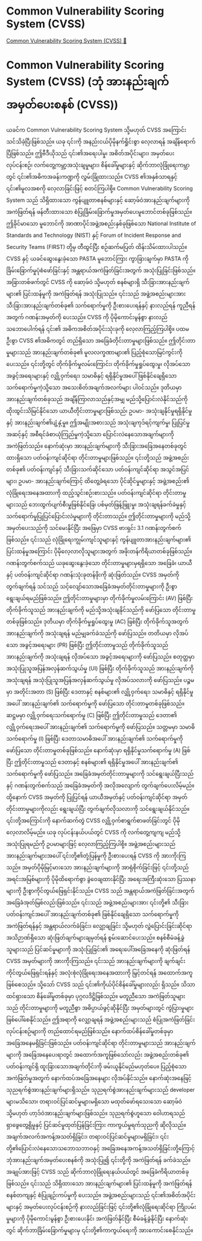 # Common Vulnerability Scoring System (CVSS)

[Common Vulnerability Scoring System (CVSS) 🔗](https://www.coursera.org/learn/advanced-cybersecurity-concepts-and-capstone-project/lecture/VGtJE/common-vulnerability-scoring-system-cvss)

# Common Vulnerability Scoring System (CVSS) (ဘုံ အားနည်းချက် အမှတ်ပေးစနစ် (CVSS))

ယခင်က Common Vulnerability Scoring System သို့မဟုတ် CVSS အကြောင်း သင်သိခဲ့ပြီးဖြစ်သည်။ ယခု ၎င်းကို အနည်းငယ်ပိုမိုနက်ရှိုင်းစွာ လေ့လာရန် အချိန်ရောက်ပြီဖြစ်သည်။ ဤဗီဒီယိုသည် ၎င်း၏အရေးပါမှု၊ အစိတ်အပိုင်းများ၊ အမှတ်ပေးလုပ်ငန်းစဉ်၊ လက်တွေ့ကမ္ဘာ့အသုံးချမှုများ၊ စိန်ခေါ်မှုများနှင့် ဆိုက်ဘာလုံခြုံရေးကမ္ဘာတွင် ၎င်း၏အဓိကအခန်းကဏ္ဍကို လွှမ်းခြုံထားသည်။ CVSS ၏အနှစ်သာရနှင့် ၎င်း၏မူလအစကို လေ့လာခြင်းဖြင့် စတင်ကြပါစို့။ Common Vulnerability Scoring System သည် သိရှိထားသော ကွန်ပျူတာစနစ်များနှင့် ဆော့ဖ်ဝဲအားနည်းချက်များကို အကဲဖြတ်ရန် ဖန်တီးထားသော စံပြုခြိမ်းခြောက်မှုအမှတ်ပေးမူဘောင်တစ်ခုဖြစ်သည်။ ဤခိုင်မာသော မူဘောင်ကို အာဏာပိုင်အဖွဲ့အစည်းနှစ်ခုဖြစ်သော National Institute of Standards and Technology (NIST) နှင့် Forum of Incident Response and Security Teams (FIRST) တို့မှ တီထွင်ပြီး စဉ်ဆက်မပြတ် ထိန်းသိမ်းထားပါသည်။ CVSS နှင့် ယခင်ဆွေးနွေးခဲ့သော PASTA မူဘောင်ကြား ကွာခြားချက်မှာ PASTA ကို ခြိမ်းခြောက်မှုပုံစံဖော်ခြင်းနှင့် အန္တရာယ်အကဲဖြတ်ခြင်းအတွက် အသုံးပြုခြင်းဖြစ်သည်။ အခြားတစ်ဖက်တွင် CVSS ကို ဆော့ဖ်ဝဲ သို့မဟုတ် စနစ်များရှိ သီးခြားအားနည်းချက်များ၏ ပြင်းထန်မှုကို အကဲဖြတ်ရန် အသုံးပြုသည်။ ၎င်းသည် အဖွဲ့အစည်းများအား သီးခြားအားနည်းချက်တစ်ခု၏ သက်ရောက်မှုကို ဦးစားပေးရန်နှင့် နားလည်ရန် ကူညီရန်အတွက် ဂဏန်းအမှတ်ကို ပေးသည်။ CVSS ကို ပိုမိုကောင်းမွန်စွာ နားလည်သဘောပေါက်ရန် ၎င်း၏ အဓိကအစိတ်အပိုင်းသုံးခုကို လေ့လာကြည့်ကြပါစို့။ ပထမဦးစွာ CVSS ၏အဓိကတွင် တည်ရှိသော အခြေခံတိုင်းတာမှုများဖြစ်သည်။ ဤတိုင်းတာမှုများသည် အားနည်းချက်တစ်ခု၏ မူလလက္ခဏာများ၏ ပြည့်စုံသောမြင်ကွင်းကို ပေးသည်။ ၎င်းတို့တွင် တိုက်ခိုက်မှုလမ်းကြောင်း၊ တိုက်ခိုက်မှုရှုပ်ထွေးမှု၊ လိုအပ်သော အခွင့်အရေးများနှင့် လျှို့ဝှက်ရေး၊ သမာဓိနှင့် ရရှိနိုင်မှုအပေါ် ဖြစ်နိုင်ချေရှိသော သက်ရောက်မှုကဲ့သို့သော အသေးစိတ်အချက်အလက်များ ပါဝင်သည်။ ဒုတိယမှာ အားနည်းချက်တစ်ခုသည် အချိန်ကြာလာသည်နှင့်အမျှ မည်သို့ပြောင်းလဲနိုင်သည်ကို ထိုးထွင်းသိမြင်နိုင်သော ယာယီတိုင်းတာမှုများဖြစ်သည်၊ ဥပမာ- အသုံးချနိုင်မှုရရှိနိုင်မှုနှင့် အားနည်းချက်၏ပျံ့နှံ့မှု။ ဤအမျိုးအစားသည် အသုံးချကုဒ်ရင့်ကျက်မှု၊ ပြုပြင်မှုအဆင့်နှင့် အစီရင်ခံစာယုံကြည်မှုကဲ့သို့သော ပြောင်းလဲနေသောအချက်များကို အကဲဖြတ်သည်။ နောက်ဆုံးမှာ အားနည်းချက်များကို သီးခြားအခြေအနေတစ်ခုတွင် ထားရှိသော ပတ်ဝန်းကျင်ဆိုင်ရာ တိုင်းတာမှုများဖြစ်သည်။ ၎င်းတို့သည် အဖွဲ့အစည်းတစ်ခု၏ ပတ်ဝန်းကျင်နှင့် သီးခြားသက်ဆိုင်သော ပတ်ဝန်းကျင်ဆိုင်ရာ အသွင်အပြင်များ၊ ဥပမာ- အားနည်းချက်ကြောင့် ထိတွေ့ခံရသော ပိုင်ဆိုင်မှုများနှင့် အဖွဲ့အစည်း၏ လုံခြုံရေးအနေအထားကို ထည့်သွင်းစဉ်းစားသည်။ ပတ်ဝန်းကျင်ဆိုင်ရာ တိုင်းတာမှုများသည် ဘေးထွက်ပျက်စီးမှုဖြစ်နိုင်ခြေ၊ ပစ်မှတ်ဖြန့်ဖြူးမှု၊ အသုံးချရန်ခက်ခဲမှုနှင့် သက်ရောက်မှုပြုပြင်ပြောင်းလဲမှုများကို တိုင်းတာသည်။ ဤတိုင်းတာမှုများကို မည်သို့အမှတ်ပေးသည်ကို သင်မေးနိုင်ပြီး အဖြေမှာ CVSS ဗားရှင်း 3.1 ဂဏန်းတွက်စက်ဖြစ်သည်။ ၎င်းသည် လုံခြုံရေးကျွမ်းကျင်သူများနှင့် ကွန်ပျူတာအားနည်းချက်များ၏ ပြင်းထန်မှုအကြောင်း ပိုမိုလေ့လာလိုသူများအတွက် အဖိုးတန်ကိရိယာတစ်ခုဖြစ်သည်။ ဂဏန်းတွက်စက်သည် ယခုဆွေးနွေးခဲ့သော တိုင်းတာမှုများမှရရှိသော အခြေခံ၊ ယာယီနှင့် ပတ်ဝန်းကျင်ဆိုင်ရာ ဂဏန်းသုံးခုတန်ဖိုးကို ဆုံးဖြတ်သည်။ CVSS အမှတ်ကို တွက်ချက်ရန် သင်သည် သင့်လျော်သောအခြေခံအမှတ်တိုင်းတာမှုများကို ဦးစွာရွေးချယ်ရမည်ဖြစ်သည်။ ဤတိုင်းတာမှုများမှာ တိုက်ခိုက်မှုလမ်းကြောင်း (AV) ဖြစ်ပြီး တိုက်ခိုက်သူသည် အားနည်းချက်ကို မည်သို့အသုံးချနိုင်သည်ကို ဖော်ပြသော တိုင်းတာမှုတစ်ခုဖြစ်သည်။ ဒုတိယမှာ တိုက်ခိုက်မှုရှုပ်ထွေးမှု (AC) ဖြစ်ပြီး တိုက်ခိုက်သူအတွက် အားနည်းချက်ကို အသုံးချရန် မည်မျှခက်ခဲသည်ကို ဖော်ပြသည်။ တတိယမှာ လိုအပ်သော အခွင့်အရေးများ (PR) ဖြစ်ပြီး ဤတိုင်းတာမှုသည် တိုက်ခိုက်သူသည် အားနည်းချက်ကို အသုံးချရန် လိုအပ်သော အခွင့်အရေးများကို ဖော်ပြသည်။ စတုတ္ထမှာ အသုံးပြုသူအပြန်အလှန်ဆက်သွယ်မှု (UI) ဖြစ်ပြီး တိုက်ခိုက်သူသည် အားနည်းချက်ကို အသုံးချရန် အသုံးပြုသူအပြန်အလှန်ဆက်သွယ်မှု လိုအပ်သလားကို ဖော်ပြသည်။ ပဉ္စမမှာ အတိုင်းအတာ (S) ဖြစ်ပြီး ဒေတာနှင့် စနစ်များ၏ လျှို့ဝှက်ရေး၊ သမာဓိနှင့် ရရှိနိုင်မှုအပေါ် အားနည်းချက်၏ သက်ရောက်မှုကို ဖော်ပြသော တိုင်းတာမှုတစ်ခုဖြစ်သည်။ ဆဋ္ဌမမှာ လျှို့ဝှက်ရေးသက်ရောက်မှု (C) ဖြစ်ပြီး ဤတိုင်းတာမှုသည် ဒေတာ၏ လျှို့ဝှက်ရေးအပေါ် အားနည်းချက်၏ သက်ရောက်မှုကို ဖော်ပြသည်။ သတ္တမမှာ သမာဓိသက်ရောက်မှု (I) ဖြစ်ပြီး ဒေတာသမာဓိအပေါ် အားနည်းချက်၏ သက်ရောက်မှုကို ဖော်ပြသော တိုင်းတာမှုတစ်ခုဖြစ်သည်။ နောက်ဆုံးမှာ ရရှိနိုင်မှုသက်ရောက်မှု (A) ဖြစ်ပြီး ဤတိုင်းတာမှုသည် ဒေတာနှင့် စနစ်များ၏ ရရှိနိုင်မှုအပေါ် အားနည်းချက်၏ သက်ရောက်မှုကို ဖော်ပြသည်။ အခြေခံအမှတ်တိုင်းတာမှုများကို သင်ရွေးချယ်ပြီးသည်နှင့် ဂဏန်းတွက်စက်သည် အခြေခံအမှတ်ကို အလိုအလျောက် တွက်ချက်ပေးလိမ့်မည်။ ထို့နောက် CVSS အမှတ်ကို ပြုပြင်ရန် ယာယီအမှတ်နှင့် ပတ်ဝန်းကျင်ဆိုင်ရာ အမှတ်တိုင်းတာမှုများကိုလည်း ရွေးချယ်ပြီး တွက်ချက်လိုသလားကို သင်ရွေးချယ်နိုင်သည်။ ၎င်းတို့အကြောင်းကို နောက်ဆက်တွဲ CVSS လျှို့ဝှက်စာရွက်စာဖတ်ခြင်းတွင် ပိုမိုလေ့လာလိမ့်မည်။ ယခု လုပ်ငန်းနယ်ပယ်တွင် CVSS ကို လက်တွေ့ကျကျ မည်သို့အသုံးပြုရမည်ကို ဥပမာများဖြင့် လေ့လာကြည့်ကြပါစို့။ အဖွဲ့အစည်းများသည် အားနည်းချက်များအပေါ် ၎င်းတို့၏တုံ့ပြန်မှုကို ဦးစားပေးရန် CVSS ကို အားကိုးကြသည်။ အမှတ်ပိုမိုမြင့်မားသော အားနည်းချက်များကို အာရုံစိုက်ခြင်းဖြင့် ၎င်းတို့သည် အရင်းအမြစ်များကို ပိုမိုထိရောက်စွာ ခွဲဝေချထားနိုင်ပြီး အရေးအကြီးဆုံးသော ပြဿနာများကို ဦးစွာကိုင်တွယ်ဖြေရှင်းနိုင်သည်။ CVSS သည် အန္တရာယ်အကဲဖြတ်ခြင်းအတွက် အခြေခံအုတ်မြစ်လည်းဖြစ်သည်။ ၎င်းသည် အဖွဲ့အစည်းများအား ၎င်းတို့၏ သီးခြားပတ်ဝန်းကျင်အပေါ် အားနည်းချက်တစ်ခု၏ ဖြစ်နိုင်ချေရှိသော သက်ရောက်မှုကို အကဲဖြတ်ရန်နှင့် အန္တရာယ်လက်ခံခြင်း၊ လျှော့ချခြင်း သို့မဟုတ် လွှဲပြောင်းခြင်းဆိုင်ရာ အသိဉာဏ်ရှိသော ဆုံးဖြတ်ချက်များချမှတ်ရန် စွမ်းဆောင်ပေးသည်။ စနစ်စီမံခန့်ခွဲသူများသည် ပြင်ဆင်မှုများကို အသုံးပြုခြင်း၏ အရေးပေါ်အခြေအနေကို ဆုံးဖြတ်ရန် CVSS အမှတ်များကို အားကိုးကြသည်။ ၎င်းသည် အားနည်းချက်များကို ချက်ချင်းကိုင်တွယ်ဖြေရှင်းရန်နှင့် အလုံးစုံလုံခြုံရေးအနေအထားကို မြှင့်တင်ရန် အထောက်အကူဖြစ်စေသည်။ သို့သော် CVSS သည် ၎င်း၏ကိုယ်ပိုင်စိန်ခေါ်မှုများလည်း ရှိသည်။ သိသာထင်ရှားသော စိန်ခေါ်မှုတစ်ခုမှာ ပုဂ္ဂလဒိဋ္ဌိဖြစ်သည်။ မတူညီသော အကဲဖြတ်သူများသည် တိုင်းတာမှုများကို မတူညီစွာ အဓိပ္ပာယ်ဖွင့်ဆိုနိုင်ပြီး အမှတ်များတွင် ကွဲပြားမှုများ ဖြစ်ပေါ်စေနိုင်သည်။ ဤအရာကို လျှော့ချရန် အဖွဲ့အစည်းများသည် စံပြုအကဲဖြတ်ခြင်းလုပ်ငန်းစဉ်များကို တည်ထောင်ရမည်ဖြစ်သည်။ နောက်ထပ်စိန်ခေါ်မှုတစ်ခုမှာ အခြေအနေမရှိခြင်းဖြစ်သည်။ ပတ်ဝန်းကျင်ဆိုင်ရာ တိုင်းတာမှုများသည် အားနည်းချက်များကို အခြေအနေပေးရာတွင် အထောက်အကူဖြစ်သော်လည်း အဖွဲ့အစည်းတစ်ခု၏ ပတ်ဝန်းကျင်ရှိ ထူးခြားသောအချက်တိုင်းကို ဖမ်းယူနိုင်မည်မဟုတ်ပေ။ ပြည့်စုံသောအကဲဖြတ်မှုအတွက် နောက်ထပ်အခြေအနေများ လိုအပ်နိုင်သည်။ နောက်ဆုံးအနေဖြင့် သုညရက်စွဲအားနည်းချက်များရှိသည်။ သုညရက်စွဲအားနည်းချက်များသည် developer များမသိသော၊ တရားဝင်ပြင်ဆင်မှုများမရှိသော မထုတ်ဖော်ရသေးသော ဆော့ဖ်ဝဲ သို့မဟုတ် ဟာ့ဒ်ဝဲအားနည်းချက်များဖြစ်သည်။ သုညရက်စွဲဟူသော ဝေါဟာရသည် ရှာဖွေတွေ့ရှိမှုနှင့် ပြင်ဆင်မှုထုတ်ပြန်ခြင်းကြား ကာကွယ်မှုရက်သုညကို ဆိုလိုသည်။ အချက်အလက်အကန့်အသတ်ရှိခြင်း၊ တရားဝင်ပြင်ဆင်မှုများမရှိခြင်း၊ ၎င်းတို့၏ပြောင်းလဲနေသောသဘောသဘာဝနှင့် အခြေအနေအကန့်အသတ်ရှိခြင်းတို့ကြောင့် ဘုံအားနည်းချက်အမှတ်ပေးစနစ်ကို အသုံးပြု၍ ၎င်းတို့ကို အကဲဖြတ်ရန် ခက်ခဲသည်။ အချုပ်အားဖြင့် CVSS သည် ဆိုက်ဘာလုံခြုံရေးနယ်ပယ်တွင် အခြေခံကိရိယာတစ်ခုဖြစ်သည်။ ၎င်းသည် သိရှိထားသော အားနည်းချက်များ၏ ပြင်းထန်မှုကို အကဲဖြတ်ရန် စနစ်တကျနှင့် စံပြုချဉ်းကပ်မှုကို ပေးသည်။ အဖွဲ့အစည်းများသည် ၎င်း၏အစိတ်အပိုင်းများနှင့် အမှတ်ပေးလုပ်ငန်းစဉ်ကို နားလည်ခြင်းဖြင့် ၎င်းတို့၏လုံခြုံရေးဆိုင်ရာ ကြိုးပမ်းမှုများကို ပိုမိုကောင်းမွန်စွာ ဦးစားပေးနိုင်၊ အကဲဖြတ်နိုင်ပြီး စီမံခန့်ခွဲနိုင်ပြီး နောက်ဆုံးတွင် ဆိုက်ဘာခြိမ်းခြောက်မှုများမှ ၎င်းတို့၏ကာကွယ်ရေးကို အားကောင်းစေနိုင်သည်။
